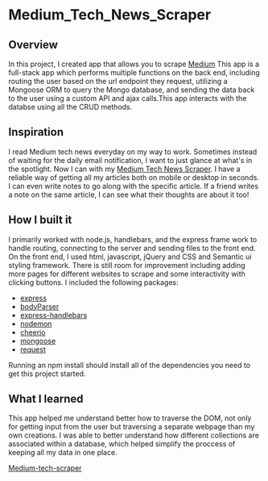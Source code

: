 # Medium_Tech_News_Scraper

## Overview

In this project, I created app that allows you to scrape [Medium](https://medium.com/) This app is a full-stack app which performs multiple functions on the back end, including routing the user based on the url endpoint they request, utilizing a Mongoose ORM to query the Mongo database, and sending the data back to the user using a custom API and ajax calls.This app interacts with the databse using all the CRUD methods.


## Inspiration
I read Medium tech news everyday on my way to work. Sometimes instead of waiting for the daily email notification, I want to just glance at what's in the spotlight. Now I can with my [Medium Tech News Scraper](https://medium-tech-scraper.herokuapp.com/). I have a reliable way of getting all my articles both on mobile or desktop in seconds. I can even write notes to go along with the specific article. If a friend writes a note on the same article, I can see what their thoughts are about it too!


## How I built it

I primarily worked with node.js, handlebars, and the express frame work to handle routing, connecting to the server and sending files to the front end. On the front end, I used html, javascript, jQuery and CSS and Semantic ui styling framework.
There is still room for improvement including adding more pages for different websites to scrape and some interactivity with clicking buttons. I included the following packages:
* [express](https://www.npmjs.com/package/express)
* [bodyParser](https://www.npmjs.com/package/body-parser)
* [express-handlebars](https://www.npmjs.com/package/express-handlebars)
* [nodemon](https://www.npmjs.com/package/nodemon)
* [cheerio](https://www.npmjs.com/package/cheerio)
* [mongoose](https://www.npmjs.com/package/mongoose)
* [request](https://www.npmjs.com/package/request)

Running an npm install should install all of the dependencies you need to get this project started.

## What I learned
This app helped me understand better how to traverse the DOM, not only for getting input from the user but traversing a separate webpage than my own creations. I was able to better understand how different collections are associated within a database, which helped simplify the proccess of keeping all my data in one place.

[Medium-tech-scraper](https://medium-tech-scraper.herokuapp.com/)
